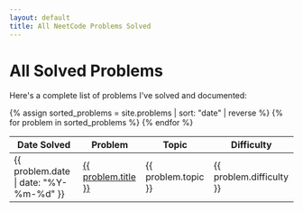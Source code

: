 ```yaml
---
layout: default
title: All NeetCode Problems Solved
---
```


# All Solved Problems

Here's a complete list of problems I've solved and documented:

<table>
  <thead>
    <tr>
      <th>Date Solved</th>
      <th>Problem</th>
      <th>Topic</th>
      <th>Difficulty</th>
    </tr>
  </thead>
  <tbody>
    {% assign sorted_problems = site.problems | sort: "date" | reverse %}
    {% for problem in sorted_problems %}
    <tr>
      <td>{{ problem.date | date: "%Y-%m-%d" }}</td>
      <td><a href="{{ problem.url | relative_url }}">{{ problem.title }}</a></td>
      <td>{{ problem.topic }}</td>
      <td>{{ problem.difficulty }}</td>
    </tr>
    {% endfor %}
  </tbody>
</table>